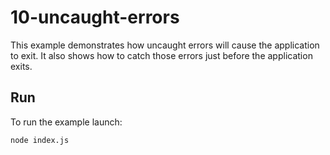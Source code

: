 # 10-uncaught-errors

This example demonstrates how uncaught errors will cause the application to
exit. It also shows how to catch those errors just before the application exits.

## Run

To run the example launch:

```bash
node index.js
```
